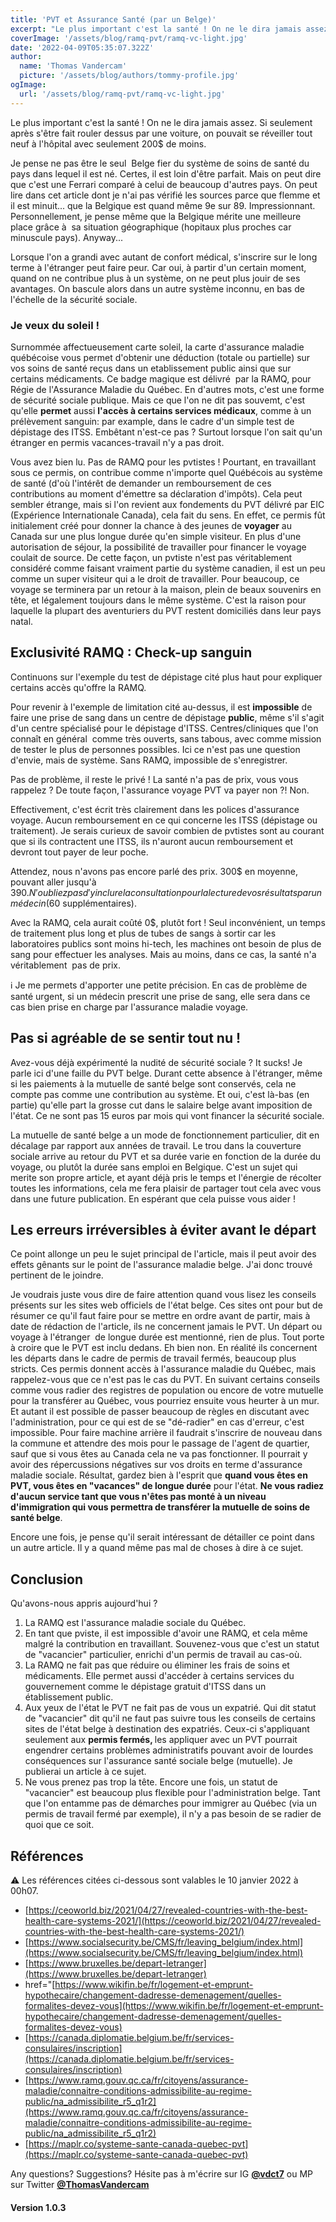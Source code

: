 ```yaml
---
title: 'PVT et Assurance Santé (par un Belge)'
excerpt: "Le plus important c'est la santé ! On ne le dira jamais assez. Si seulement après s'être fait rouler dessus par une voiture, on pouvait se réveiller tout neuf à l'hôpital avec seulement 200$ de moins."
coverImage: '/assets/blog/ramq-pvt/ramq-vc-light.jpg'
date: '2022-04-09T05:35:07.322Z'
author:
  name: 'Thomas Vandercam'
  picture: '/assets/blog/authors/tommy-profile.jpg'
ogImage:
  url: '/assets/blog/ramq-pvt/ramq-vc-light.jpg'
---
```


Le plus important c'est la santé ! On ne le dira jamais assez. Si seulement après s'être fait rouler dessus par une
  voiture, on pouvait se réveiller tout neuf à l'hôpital avec seulement 200$ de moins.

Je pense ne pas être le seul  Belge fier du système de soins de santé du pays dans lequel il est né. Certes, il est
  loin d'être parfait. Mais on peut dire que c'est une Ferrari comparé à celui de beaucoup d'autres pays. On peut lire
  dans cet article dont je n'ai pas vérifié les sources parce que flemme et il est minuit... que la Belgique est quand
  même 9e sur 89. Impressionnant. Personnellement, je pense même que la Belgique mérite une meilleure place grâce à  sa
  situation géographique (hopitaux plus proches car minuscule pays). Anyway...

Lorsque l'on a grandi avec autant de confort médical, s'inscrire sur le long terme à l'étranger peut faire peur. Car
  oui, à partir d'un certain moment, quand on ne contribue plus à un système, on ne peut plus jouir de ses avantages. On
  bascule alors dans un autre système inconnu, en bas de l'échelle de la sécurité sociale.

### Je veux du soleil !

Surnommée affectueusement carte soleil, la carte d'assurance maladie québécoise vous permet d'obtenir une déduction
  (totale ou partielle) sur vos soins de santé reçus dans un etablissement public ainsi que sur certains médicaments. Ce
  badge magique est délivré  par la RAMQ, pour Régie de l'Assurance Maladie du Québec. En d'autres mots, c'est une forme
  de sécurité sociale publique. Mais ce que l'on ne dit pas souvemt, c'est qu'elle **permet** aussi
  **l'accès à certains services médicaux**, comme à un prélèvement sanguin: par example, dans le cadre d'un
  simple test de dépistage des ITSS. Embêtant n'est-ce pas ? Surtout lorsque l'on sait qu'un étranger en permis
  vacances-travail n'y a pas droit.

Vous avez bien lu. Pas de RAMQ pour les pvtistes ! Pourtant, en travaillant sous ce permis, on contribue comme
  n'importe quel Québécois au système de santé (d'où l'intérêt de demander un remboursement de ces contributions au
  moment d'émettre sa déclaration d'impôts). Cela peut sembler étrange, mais si l'on revient aux fondements du PVT
  délivré par EIC (Expérience Internationale Canada), cela fait du sens. En effet, ce permis fût initialement créé pour
  donner la chance à des jeunes de **voyager** au Canada sur une plus longue durée qu'en simple visiteur.
  En plus d'une autorisation de séjour, la possibilité de travailler pour financer le voyage coulait de source. De cette
  façon, un pvtiste n'est pas véritablement considéré comme faisant vraiment partie du système canadien, il est un peu
  comme un super visiteur qui a le droit de travailler. Pour beaucoup, ce voyage se terminera par un retour à la maison,
  plein de beaux souvenirs en tête, et légalement toujours dans le même système. C'est la raison pour laquelle la
  plupart des aventuriers du PVT restent domiciliés dans leur pays natal.

## Exclusivité RAMQ : Check-up sanguin
Continuons sur l'exemple du test de dépistage cité plus haut pour expliquer certains accès qu'offre la RAMQ.

Pour revenir à l'exemple de limitation cité au-dessus, il est **impossible** de faire une prise de sang
  dans un centre de dépistage **public**, même s'il s'agit d'un centre spécialisé pour le dépistage d'ITSS.
  Centres/cliniques que l'on connaît en général  comme très ouverts, sans tabous, avec comme mission de tester le plus
  de personnes possibles. Ici ce n'est pas une question d'envie, mais de système. Sans RAMQ, impossible de
  s'enregistrer.

Pas de problème, il reste le privé ! La santé n'a pas de prix, vous vous rappelez ? De toute façon, l'assurance
  voyage PVT va payer non ?! Non.

Effectivement, c'est écrit très clairement dans les polices d'assurance voyage. Aucun remboursement en ce qui
  concerne les ITSS (dépistage ou traitement). Je serais curieux de savoir combien de pvtistes sont au courant que si
  ils contractent une ITSS, ils n'auront aucun remboursement et devront tout payer de leur poche.

Attendez, nous n'avons pas encore parlé des prix. 300$ en moyenne, pouvant aller jusqu'à 390$. N'oubliez pas d'y
  inclure la consultation pour la lecture de vos résultats par un médecin (60$ supplémentaires).

Avec la RAMQ, cela aurait coûté 0$, plutôt fort ! Seul inconvénient, un temps de traitement plus long et plus de
  tubes de sangs à sortir car les laboratoires publics sont moins hi-tech, les machines ont besoin de plus de sang pour
  effectuer les analyses. Mais au moins, dans ce cas, la santé n'a véritablement  pas de prix.

ℹ️ Je me permets d'apporter une petite précision. En cas de problème de santé urgent, si un médecin prescrit une
  prise de sang, elle sera dans ce cas bien prise en charge par l'assurance maladie voyage.

## Pas si agréable de se sentir tout nu !

Avez-vous déjà expérimenté la nudité de sécurité sociale ? It sucks! Je parle ici d'une faille du PVT belge. Durant
  cette absence à l'étranger, même si les paiements à la mutuelle de santé belge sont conservés, cela ne compte pas
  comme une contribution au système. Et oui, c'est là-bas (en partie) qu'elle part la grosse cut dans le salaire belge
  avant imposition de l'état. Ce ne sont pas 15 euros par mois qui vont financer la sécurité sociale.

La mutuelle de santé belge a un mode de fonctionnement particulier, dit en décalage par rapport aux années de
  travail. Le trou dans la couverture sociale arrive au retour du PVT et sa durée varie en fonction de la durée du
  voyage, ou plutôt la durée sans emploi en Belgique. C'est un sujet qui merite son propre article, et ayant déjà pris
  le temps et l'énergie de récolter toutes les informations, cela me fera plaisir de partager tout cela avec vous dans
  une future publication. En espérant que cela puisse vous aider !

## Les erreurs irréversibles à éviter avant le départ

Ce point allonge un peu le sujet principal de l'article, mais il peut avoir des effets gênants sur le point de
  l'assurance maladie belge. J'ai donc trouvé pertinent de le joindre.

Je voudrais juste vous dire de faire attention quand vous lisez les conseils présents sur les sites web officiels de
  l'état belge. Ces sites ont pour but de résumer ce qu'il faut faire pour se mettre en ordre avant de partir, mais à
  date de rédaction de l'article, ils ne concernent jamais le PVT. Un départ ou voyage à l'étranger  de longue durée est
  mentionné, rien de plus. Tout porte à croire que le PVT est inclu dedans. Eh bien non. En réalité ils concernent les
  départs dans le cadre de permis de travail fermés, beaucoup plus stricts. Ces permis donnent accès à l'assurance
  maladie du Québec, mais rappelez-vous que ce n'est pas le cas du PVT. En suivant certains conseils comme vous radier
  des registres de population ou encore de votre mutuelle pour la transférer au Québec, vous pourriez ensuite vous
  heurter à un mur. Et autant il est possible de passer beaucoup de règles en discutant avec l'administration, pour ce
  qui est de se "dé-radier" en cas d'erreur, c'est impossible. Pour faire machine arrière il faudrait s'inscrire de
  nouveau dans la commune et attendre des mois pour le passage de l'agent de quartier, sauf que si vous êtes au Canada
  cela ne va pas fonctionner. Il pourrait y avoir des répercussions négatives sur vos droits en terme d'assurance
  maladie sociale. Résultat, gardez bien à l'esprit que <strong>quand vous êtes en PVT, vous êtes en "vacances" de
    longue durée</strong> pour l'état. <strong>Ne vous radiez d'aucun service tant que vous n'êtes pas monté à un niveau
      d'immigration qui vous permettra de transférer la mutuelle de soins de santé belge</strong>.

Encore une fois, je pense qu'il serait intéressant de détailler ce point dans un autre article. Il y a quand même pas
  mal de choses à dire à ce sujet.
  
## Conclusion

Qu'avons-nous appris aujourd'hui ?

1. La RAMQ est l'assurance maladie sociale du Québec.
2. En tant que pviste, il est impossible d'avoir une RAMQ, et cela même malgré la contribution en travaillant.
    Souvenez-vous que c'est un statut de "vacancier" particulier, enrichi d'un permis de travail au cas-où.
3. La RAMQ ne fait pas que réduire ou éliminer les frais de soins et médicaments. Elle permet aussi d'accéder à
    certains services du gouvernement comme le dépistage gratuit d'ITSS dans un établissement public.
4. Aux yeux de l'état le PVT ne fait pas de vous un expatrié. Qui dit statut de "vacancier" dit qu'il ne faut pas
    suivre tous les conseils de certains sites de l'état belge à destination des expatriés. Ceux-ci s'appliquant
    seulement aux <strong>permis fermés, </strong>les appliquer avec un PVT pourrait engendrer certains problèmes
    administratifs pouvant avoir de lourdes conséquences sur l'assurance santé sociale belge (mutuelle). Je publierai un
    article à ce sujet.
5. Ne vous prenez pas trop la tête. Encore une fois, un statut de "vacancier" est beaucoup plus flexible pour
    l'administration belge. Tant que l'on entamme pas de démarches pour immigrer au Québec (via un permis de travail
    fermé par exemple), il n'y a pas besoin de se radier de quoi que ce soit.

## Références

⚠️ Les références citées ci-dessous sont valables le 10 janvier 2022 à 00h07.

* [https://ceoworld.biz/2021/04/27/revealed-countries-with-the-best-health-care-systems-2021/](https://ceoworld.biz/2021/04/27/revealed-countries-with-the-best-health-care-systems-2021/)
* [https://www.socialsecurity.be/CMS/fr/leaving_belgium/index.html](https://www.socialsecurity.be/CMS/fr/leaving_belgium/index.html)
* [https://www.bruxelles.be/depart-letranger](https://www.bruxelles.be/depart-letranger)
* href="[https://www.wikifin.be/fr/logement-et-emprunt-hypothecaire/changement-dadresse-demenagement/quelles-formalites-devez-vous](https://www.wikifin.be/fr/logement-et-emprunt-hypothecaire/changement-dadresse-demenagement/quelles-formalites-devez-vous)
* [https://canada.diplomatie.belgium.be/fr/services-consulaires/inscription](https://canada.diplomatie.belgium.be/fr/services-consulaires/inscription)
* [https://www.ramq.gouv.qc.ca/fr/citoyens/assurance-maladie/connaitre-conditions-admissibilite-au-regime-public/na_admissibilite_r5_q1r2](https://www.ramq.gouv.qc.ca/fr/citoyens/assurance-maladie/connaitre-conditions-admissibilite-au-regime-public/na_admissibilite_r5_q1r2)
* [https://maplr.co/systeme-sante-canada-quebec-pvt](https://maplr.co/systeme-sante-canada-quebec-pvt)

Any questions? Suggestions? Hésite pas à m'écrire sur IG **[@vdct7](https://www.instagram.com/vdct7)** ou MP
  sur Twitter **[@ThomasVandercam](https://twitter.com/ThomasVandercam)**

#### Version 1.0.3
